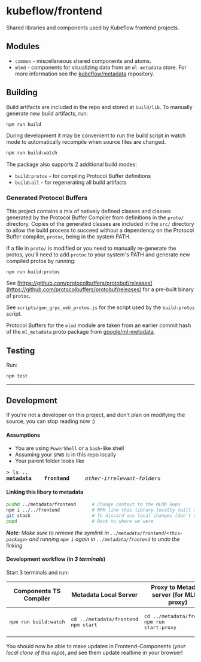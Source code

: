 # kubeflow/frontend

Shared libraries and components used by Kubeflow frontend projects.

## Modules

* `common` - miscellaneous shared components and atoms.
* `mlmd` - components for visualizing data from an `ml-metadata` store. For more information see the
 [kubeflow/metadata](https://github.com/kubeflow/metadata) repository. 

## Building

Build artifacts are included in the repo and stored at `build/lib`. To manually generate new build
artifacts, run:

```bash
npm run build
```

During development it may be convenient to run the build script in watch mode to
automatically recompile when source files are changed.

```bash
npm run build:watch
```

The package also supports 2 additional build modes:

* `build:protos` - for compiling Protocol Buffer definitions
* `build:all` - for regenerating all build artifacts

### Generated Protocol Buffers

This project contains a mix of natively defined classes and classes generated by the Protocol
Buffer Compiler from definitions in the `proto/` directory. Copies of the generated classes  are
included in the `src/` directory to allow the build process to succeed without a dependency on
the Protocol Buffer compiler, `protoc`, being in the system PATH. 

If a file in `proto/` is modified or you need to manually re-generate the protos, you'll need to
add `protoc` to your system's PATH and generate new compiled protos by running:

```bash
npm run build:protos
```

See [https://github.com/protocolbuffers/protobuf/releases](https://github.com/protocolbuffers/protobuf/releases)
for a pre-built binary of `protoc`.

See `scripts/gen_grpc_web_protos.js` for the script used by the `build:protos` script.


Protocol Buffers for the `mlmd` module are taken from an earlier commit hash of the `ml_metadata` 
proto package from
[google/ml-metadata](https://github.com/google/ml-metadata/tree/master/ml_metadata/proto).

## Testing

Run:

```bash
npm test
```

---

## Development
If you're not a developer on this project, and don't plan on modifying the source, you can stop reading now :)

#### Assumptions
- You are using `PowerShell` or a `bash`-like shell
- Assuming your `$PWD` is in this repo locally
- Your parent folder looks like
<pre lang="bash">> ls ..<br><b>metadata</b>    <b>frontend</b>     <i>other-irrelevant-folders</i></pre>

#### Linking this libary to metadata
```bash
pushd ../metadata/frontend      # Change context to the MLMD Repo
npm i ../../frontend            # NPM link this library locally (will make a symlink)
git stash                       # To discard any local changes (don't run this if you're also modifying Kubeflow/Metadata)
popd                            # Back to where we were
```

***Note**: Make sure to remove the symlink in `../metadata/frontend/<this-package>` and running `npm i` again in `../metadata/frontend` to undo the linking*

#### Development workflow (_in 3 terminals_)
Start 3 terminals and run:

Components TS Compiler | Metadata Local Server | Proxy to Metadata server (for MLMD proxy)
--- | --- | ---
<pre lang="bash">npm run build:watch</pre> | <pre lang="bash">cd ../metadata/frontend<br>npm start</pre> | <pre lang="bash">cd ../metadata/frontend<br>npm run start:proxy</pre>

You should now be able to make updates in Frontend-Components (_your local clone of this repo_), and see them update realtime in your browser!
